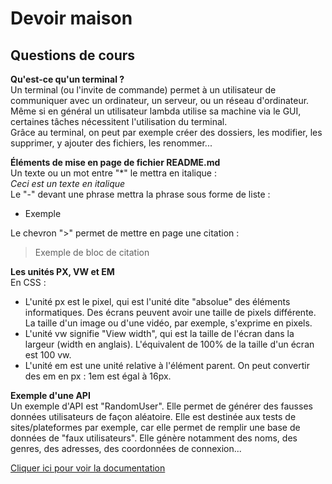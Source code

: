 # Devoir maison
## Questions de cours

**Qu'est-ce qu'un terminal ?**  
Un terminal (ou l'invite de commande) permet à un utilisateur de communiquer avec un ordinateur, un serveur, ou un réseau d'ordinateur. Même si en général un utilisateur lambda utilise sa machine via le GUI, certaines tâches nécessitent l'utilisation du terminal.  
Grâce au terminal, on peut par exemple créer des dossiers, les modifier, les supprimer, y ajouter des fichiers, les renommer...

**Éléments de mise en page de fichier README.md**  
Un texte ou un mot entre "*" le mettra en italique :  
*Ceci est un texte en italique*  
Le "-" devant une phrase mettra la phrase sous forme de liste :  
- Exemple  

Le chevron ">" permet de mettre en page une citation :  
>Exemple de
>bloc de citation

**Les unités PX, VW et EM**  
En CSS :  
- L'unité px est le pixel, qui est l'unité dite "absolue" des éléments informatiques. Des écrans peuvent avoir une taille de pixels différente. La taille d'un image ou d'une vidéo, par exemple, s'exprime en pixels.
- L'unité vw signifie "View width", qui est la taille de l'écran dans la largeur (width en anglais). L'équivalent de 100% de la taille d'un écran est 100 vw.
- L'unité em est une unité relative à l'élément parent. On peut convertir des em en px : 1em est égal à 16px.

**Exemple d'une API**  
Un exemple d'API est "RandomUser". Elle permet de générer des fausses données utilisateurs de façon aléatoire. Elle est destinée aux tests de sites/plateformes par exemple, car elle permet de remplir une base de données de "faux utilisateurs". Elle génère notamment des noms, des genres, des adresses, des coordonnées de connexion...  

[Cliquer ici pour voir la documentation](https://randomuser.me/documentation)

